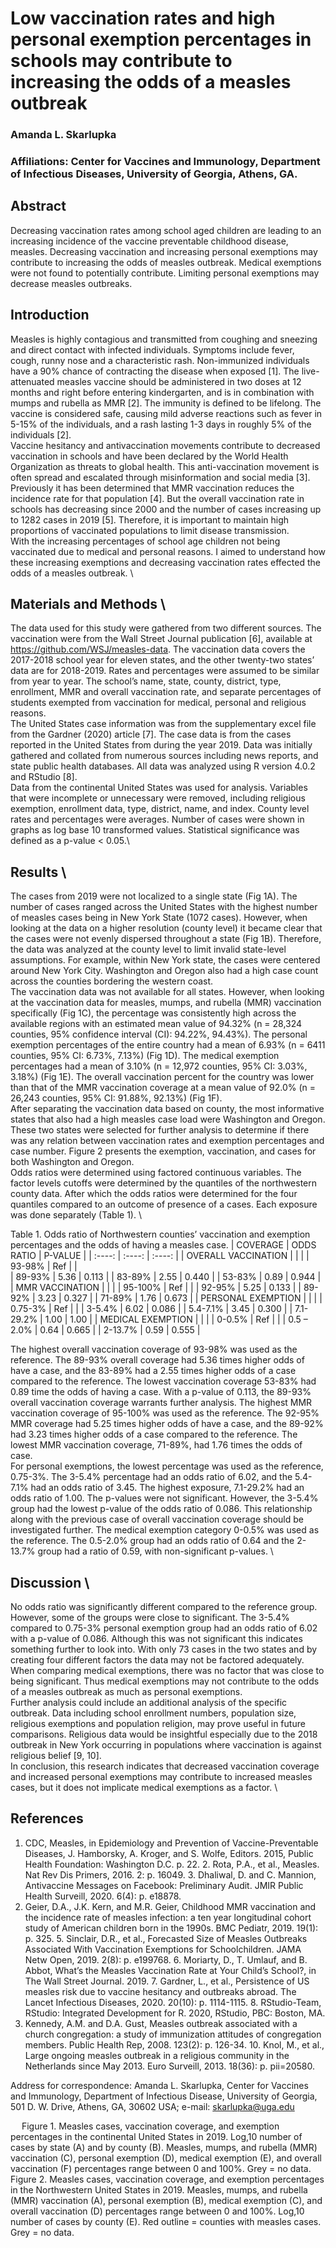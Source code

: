 # Low vaccination rates and high personal exemption percentages in schools may contribute to increasing the odds of a measles outbreak

### Amanda L. Skarlupka

### Affiliations: Center for Vaccines and Immunology, Department of Infectious Diseases, University of Georgia, Athens, GA.

## Abstract

Decreasing vaccination rates among school aged children are leading to an increasing incidence of the vaccine preventable childhood disease, measles. Decreasing vaccination and increasing personal exemptions may contribute to increasing the odds of measles outbreak. Medical exemptions were not found to potentially contribute. Limiting personal exemptions may decrease measles outbreaks.

## Introduction

Measles is highly contagious and transmitted from coughing and sneezing and direct contact with infected individuals. Symptoms include fever, cough, runny nose and a characteristic rash. Non-immunized individuals have a 90\% chance of contracting the disease when exposed [1]. The live-attenuated measles vaccine should be administered in two doses at 12 months and right before entering kindergarten, and is in combination with mumps and rubella as MMR [2]. The immunity is defined to be lifelong. The vaccine is considered safe, causing mild adverse reactions such as fever in 5-15\% of the individuals, and a rash lasting 1-3 days in roughly 5\% of the individuals [2]. \Vaccine hesitancy and antivaccination movements contribute to decreased vaccination in schools and have been declared by the World Health Organization as threats to global health. This anti-vaccination movement is often spread and escalated through misinformation and social media [3]. Previously it has been determined that MMR vaccination reduces the incidence rate for that population [4]. But the overall vaccination rate in schools has decreasing since 2000 and the number of cases increasing up to 1282 cases in 2019 [5]. Therefore, it is important to maintain high proportions of vaccinated populations to limit disease transmission. \With the increasing percentages of school age children not being vaccinated due to medical and personal reasons. I aimed to understand how these increasing exemptions and decreasing vaccination rates effected the odds of a measles outbreak. \

## Materials and Methods \

The data used for this study were gathered from two different sources. The vaccination were from the Wall Street Journal publication [6], available at https://github.com/WSJ/measles-data. The vaccination data covers the 2017-2018 school year for eleven states, and the other twenty-two states’ data are for 2018-2019. Rates and percentages were assumed to be similar from year to year. The school’s name, state, county, district, type, enrollment, MMR and overall vaccination rate, and separate percentages of students exempted from vaccination for medical, personal and religious reasons. \The United States case information was from the supplementary excel file from the Gardner (2020) article [7]. The case data is from the cases reported in the United States from during the year 2019. Data was initially gathered and collated from numerous sources including news reports, and state public health databases. All data was analyzed using R version 4.0.2 and RStudio [8]. \Data from the continental United States was used for analysis. Variables that were incomplete or unnecessary were removed, including religious exemption, enrollment data, type, district, name, and index. County level rates and percentages were averages. Number of cases were shown in graphs as log base 10 transformed values. Statistical significance was defined as a p-value &lt; 0.05.\

## Results \

The cases from 2019 were not localized to a single state (Fig 1A). The number of cases ranged across the United States with the highest number of measles cases being in New York State (1072 cases). However, when looking at the data on a higher resolution (county level) it became clear that the cases were not evenly dispersed throughout a state (Fig 1B). Therefore, the data was analyzed at the county level to limit invalid state-level assumptions. For example, within New York state, the cases were centered around New York City. Washington and Oregon also had a high case count across the counties bordering the western coast. \The vaccination data was not available for all states. However, when looking at the vaccination data for measles, mumps, and rubella (MMR) vaccination specifically (Fig 1C), the percentage was consistently high across the available regions with an estimated mean value of 94.32\% (n = 28,324 counties, 95\% confidence interval (CI): 94.22\%, 94.43\%). The personal exemption percentages of the entire country had a mean of 6.93\% (n = 6411 counties, 95\% CI: 6.73\%, 7.13\%) (Fig 1D). The medical exemption percentages had a mean of 3.10\% (n = 12,972 counties, 95\% CI: 3.03\%, 3.18\%) (Fig 1E). The overall vaccination percent for the country was lower than that of the MMR vaccination coverage at a mean value of 92.0\% (n = 26,243 counties, 95\% CI: 91.88\%, 92.13\%) (Fig 1F). \After separating the vaccination data based on county, the most informative states that also had a high measles case load were Washington and Oregon. These two states were selected for further analysis to determine if there was any relation between vaccination rates and exemption percentages and case number. Figure 2 presents the exemption, vaccination, and cases for both Washington and Oregon. \Odds ratios were determined using factored continuous variables. The factor levels cutoffs were determined by the quantiles of the northwestern county data. After which the odds ratios were determined for the four quantiles compared to an outcome of presence of a cases. Each exposure was done separately (Table 1). \

Table 1. Odds ratio of Northwestern counties’ vaccination and exemption
percentages and the odds of having a measles case. 
|	COVERAGE	|	ODDS RATIO	|	P-VALUE	| 
| 	:----:			|  :----:			| :----:		|
| OVERALL VACCINATION |   			| 			|
| 	93-98\%		| 	Ref  			|			|	
| 	89-93\%         	|   	5.36      		|    	0.113   	| 
| 	83-89\% 		|	2.55			|	0.440	|
|	53-83\% 		|	0.89 			|	0.944	|
| MMR VACCINATION | 				|			|
| 	95-100\%		|	Ref			|			|
|	92-95\%		|	5.25			|	0.133	|
|	89-92\%		|	3.23			|	0.327	|
| 	71-89\%		|	1.76			|	0.673	|
| PERSONAL EXEMPTION |			| 			|
|	0.75-3\%		|	Ref			|			|
|	3-5.4\%		|	6.02			|	0.086	|
|	5.4-7.1\%		|	3.45			|	0.300	|
|	7.1-29.2\%	|	1.00			|	1.00		|
| MEDICAL EXEMPTION |				|			|
|	0-0.5\%		|	Ref			| 			|
|	0.5 – 2.0\%	| 	0.64			| 	0.665	|
|	2-13.7\%		|	0.59			|	0.555	|
The highest overall vaccination coverage of 93-98\% was used as the reference. The 89-93\% overall coverage had 5.36 times higher odds of have a case, and the 83-89\% had a 2.55 times higher odds of a case compared to the reference. The lowest vaccination coverage 53-83\% had 0.89 time the odds of having a case. With a p-value of 0.113, the 89-93\% overall vaccination coverage warrants further analysis. The highest MMR vaccination coverage of 95-100\% was used as the reference. The 92-95\% MMR coverage had 5.25 times higher odds of have a case, and the 89-92\% had 3.23 times higher odds of a case compared to the reference. The lowest MMR vaccination coverage, 71-89\%, had 1.76 times the odds of case. \For personal exemptions, the lowest percentage was used as the reference, 0.75-3\%. The 3-5.4\% percentage had an odds ratio of 6.02, and the 5.4-7.1\% had an odds ratio of 3.45. The highest exposure, 7.1-29.2\% had an odds ratio of 1.00. The p-values were not significant. However, the 3-5.4\% group had the lowest p-value of the odds ratio of 0.086. This relationship along with the previous case of overall vaccination coverage should be investigated further. The medical exemption category 0-0.5\% was used as the reference. The 0.5-2.0\% group had an odds ratio of 0.64 and the 2-13.7\% group had a ratio of 0.59, with non-significant p-values. \
## Discussion \

No odds ratio was significantly different compared to the reference group. However, some of the groups were close to significant. The 3-5.4\% compared to 0.75-3\% personal exemption group had an odds ratio of 6.02 with a p-value of 0.086. Although this was not significant this indicates something further to look into. With only 73 cases in the two states and by creating four different factors the data may not be factored adequately. When comparing medical exemptions, there was no factor that was close to being significant. Thus medical exemptions may not contribute to the odds of a measles outbreak as much as personal exemptions. \Further analysis could include an additional analysis of the specific outbreak. Data including school enrollment numbers, population size, religious exemptions and population religion, may prove useful in future comparisons. Religious data would be insightful especially due to the 2018 outbreak in New York occurring in populations where vaccination is against religious belief [9, 10]. \In conclusion, this research indicates that decreased vaccination coverage and increased personal exemptions may contribute to increased measles cases, but it does not implicate medical exemptions as a factor. \

## References 

1. CDC, Measles, in Epidemiology and Prevention of
Vaccine-Preventable Diseases, J. Hamborsky, A. Kroger, and S. Wolfe,
Editors. 2015, Public Health Foundation: Washington D.C. p. 22. 2. Rota,
P.A., et al., Measles. Nat Rev Dis Primers, 2016. 2: p. 16049. 3.
Dhaliwal, D. and C. Mannion, Antivaccine Messages on Facebook:
Preliminary Audit. JMIR Public Health Surveill, 2020. 6(4): p. e18878.
4. Geier, D.A., J.K. Kern, and M.R. Geier, Childhood MMR vaccination and
the incidence rate of measles infection: a ten year longitudinal cohort
study of American children born in the 1990s. BMC Pediatr, 2019. 19(1):
p. 325. 5. Sinclair, D.R., et al., Forecasted Size of Measles Outbreaks
Associated With Vaccination Exemptions for Schoolchildren. JAMA Netw
Open, 2019. 2(8): p. e199768. 6. Moriarty, D., T. Umlauf, and B. Abbot,
What’s the Measles Vaccination Rate at Your Child’s School?, in The Wall
Street Journal. 2019. 7. Gardner, L., et al., Persistence of US measles
risk due to vaccine hesitancy and outbreaks abroad. The Lancet
Infectious Diseases, 2020. 20(10): p. 1114-1115. 8. RStudio-Team,
RStudio: Integrated Development for R. 2020, RStudio, PBC: Boston, MA.
9. Kennedy, A.M. and D.A. Gust, Measles outbreak associated with a
church congregation: a study of immunization attitudes of congregation
members. Public Health Rep, 2008. 123(2): p. 126-34. 10. Knol, M., et
al., Large ongoing measles outbreak in a religious community in the
Netherlands since May 2013. Euro Surveill, 2013. 18(36): p. pii=20580.

Address for correspondence: Amanda L. Skarlupka, Center for Vaccines and
Immunology, Department of Infectious Disease, University of Georgia, 501
D. W. Drive, Athens, GA, 30602 USA; e-mail: <skarlupka@uga.edu>  




  Figure 1. Measles cases, vaccination coverage, and exemption
percentages in the continental United States in 2019. Log,10 number of
cases by state (A) and by county (B). Measles, mumps, and rubella (MMR)
vaccination (C), personal exemption (D), medical exemption (E), and
overall vaccination (F) percentages range between 0 and 100\%. Grey = no
data.   Figure 2. Measles cases, vaccination coverage, and exemption
percentages in the Northwestern United States in 2019. Measles, mumps,
and rubella (MMR) vaccination (A), personal exemption (B), medical
exemption (C), and overall vaccination (D) percentages range between 0
and 100\%. Log,10 number of cases by county (E). Red outline = counties
with measles cases. Grey = no data.
